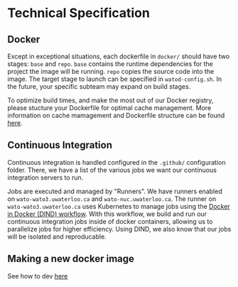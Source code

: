 
# Technical Specification

## Docker
Except in exceptional situations, each dockerfile in `docker/` should have two stages: `base` and `repo`. `base` contains the runtime dependencies for the project the image will be running. `repo` copies the source code into the image. The target stage to launch can be specified in `watod-config.sh`. In the future, your specific subteam may expand on build stages.

To optimize build times, and make the most out of our Docker registry, please stucture your Dockerfile for optimal cache management. More information on cache mamagement and Dockerfile structure can be found [here](https://docs.docker.com/build/cache/).

## Continuous Integration

Continuous integration is handled configured in the `.github/` configuration folder. There, we have a list of the various jobs we want our continuous integration servers to run.

Jobs are executed and managed by "Runners". We have runners enabled on `wato-wato3.uwaterloo.ca` and `wato-nuc.uwaterloo.ca`. The runner on `wato-wato3.uwaterloo.ca` uses Kubernetes to manage jobs using the [Docker in Docker (DIND) workflow](https://docs.gitlab.com/ee/ci/docker/using_docker_build.html#use-the-docker-executor-with-the-docker-image-docker-in-docker). With this workflow, we build and run our continuous integration jobs inside of docker 
containers, allowing us to parallelize jobs for higher efficiency. Using DIND, we also know that our jobs will be isolated and reproducable.

## Making a new docker image

See how to dev [here](dev/how_to_dev.md) 